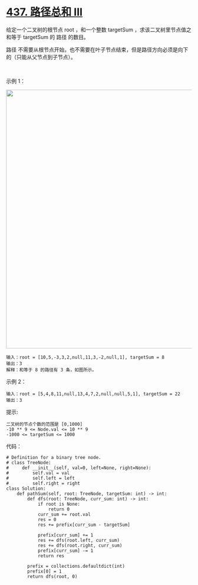 # [437. 路径总和 III](https://leetcode-cn.com/problems/path-sum-iii/)

给定一个二叉树的根节点 root ，和一个整数 targetSum ，求该二叉树里节点值之和等于 targetSum 的 路径 的数目。

路径 不需要从根节点开始，也不需要在叶子节点结束，但是路径方向必须是向下的（只能从父节点到子节点）。

 

示例 1：

<img src="https://assets.leetcode.com/uploads/2021/04/09/pathsum3-1-tree.jpg" width="700" />

```
输入：root = [10,5,-3,3,2,null,11,3,-2,null,1], targetSum = 8
输出：3
解释：和等于 8 的路径有 3 条，如图所示。
```
示例 2：
```
输入：root = [5,4,8,11,null,13,4,7,2,null,null,5,1], targetSum = 22
输出：3
```

提示:
```
二叉树的节点个数的范围是 [0,1000]
-10 ** 9 <= Node.val <= 10 ** 9 
-1000 <= targetSum <= 1000 
```
代码：
```python3
# Definition for a binary tree node.
# class TreeNode:
#     def __init__(self, val=0, left=None, right=None):
#         self.val = val
#         self.left = left
#         self.right = right
class Solution:
    def pathSum(self, root: TreeNode, targetSum: int) -> int:
        def dfs(root: TreeNode, curr_sum: int) -> int:
            if root is None:
                return 0
            curr_sum += root.val
            res = 0
            res += prefix[curr_sum - targetSum]
            
            prefix[curr_sum] += 1
            res += dfs(root.left, curr_sum)
            res += dfs(root.right, curr_sum)
            prefix[curr_sum] -= 1
            return res

        prefix = collections.defaultdict(int)
        prefix[0] = 1
        return dfs(root, 0)
```